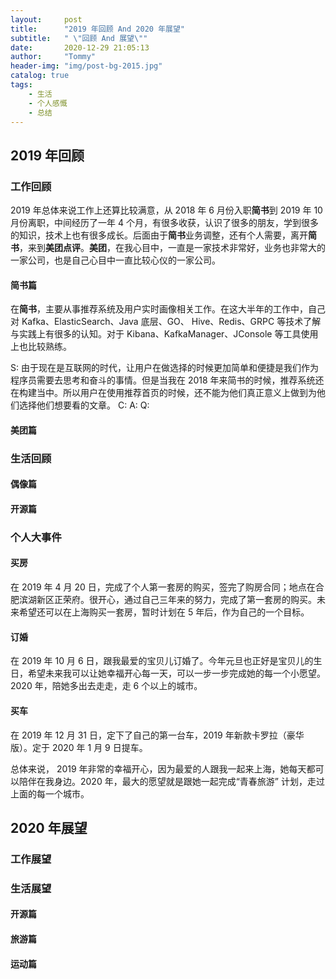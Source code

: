 ```yaml
---
layout:     post
title:      "2019 年回顾 And 2020 年展望"
subtitle:   " \"回顾 And 展望\""
date:       2020-12-29 21:05:13
author:     "Tommy"
header-img: "img/post-bg-2015.jpg"
catalog: true
tags:
    - 生活
    - 个人感慨
    - 总结
---
```

 

## 2019 年回顾

### 工作回顾
2019 年总体来说工作上还算比较满意，从 2018 年 6 月份入职**简书**到 2019 年 10 月份离职，中间经历了一年 4 个月，有很多收获，认识了很多的朋友，学到很多的知识，技术上也有很多成长。后面由于**简书**业务调整，还有个人需要，离开**简书**，来到**美团点评**。**美团**，在我心目中，一直是一家技术非常好，业务也非常大的一家公司，也是自己心目中一直比较心仪的一家公司。

#### 简书篇
在**简书**，主要从事推荐系统及用户实时画像相关工作。在这大半年的工作中，自己对 Kafka、ElasticSearch、Java 底层、GO、 Hive、Redis、GRPC 等技术了解与实践上有很多的认知。对于 Kibana、KafkaManager、JConsole 等工具使用上也比较熟练。

S: 由于现在是互联网的时代，让用户在做选择的时候更加简单和便捷是我们作为程序员需要去思考和奋斗的事情。但是当我在 2018 年来简书的时候，推荐系统还在构建当中。所以用户在使用推荐首页的时候，还不能为他们真正意义上做到为他们选择他们想要看的文章。
C:
A:
Q:

#### 美团篇

### 生活回顾
#### 偶像篇
#### 开源篇

### 个人大事件
#### 买房
在 2019 年 4 月 20 日，完成了个人第一套房的购买，签完了购房合同；地点在合肥滨湖新区正荣府。很开心，通过自己三年来的努力，完成了第一套房的购买。未来希望还可以在上海购买一套房，暂时计划在 5 年后，作为自己的一个目标。

#### 订婚
在 2019 年 10 月 6 日，跟我最爱的宝贝儿订婚了。今年元旦也正好是宝贝儿的生日，希望未来我可以让她幸福开心每一天，可以一步一步完成她的每一个小愿望。2020 年，陪她多出去走走，走 6 个以上的城市。

#### 买车
在 2019 年 12 月 31 日，定下了自己的第一台车，2019 年新款卡罗拉（豪华版）。定于 2020 年 1 月 9 日提车。

总体来说， 2019 年非常的幸福开心，因为最爱的人跟我一起来上海，她每天都可以陪伴在我身边。2020 年，最大的愿望就是跟她一起完成“青春旅游” 计划，走过上面的每一个城市。



## 2020 年展望
### 工作展望

### 生活展望
#### 开源篇

#### 旅游篇

#### 运动篇
